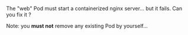 The "web" Pod must start a containerized nginx server... but it fails.
Can you fix it ?

Note: you **must not** remove any existing Pod by yourself...
